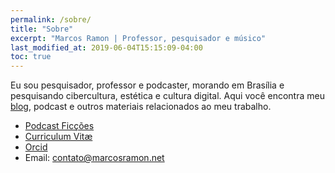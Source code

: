 ```yaml
---
permalink: /sobre/
title: "Sobre"
excerpt: "Marcos Ramon | Professor, pesquisador e músico"
last_modified_at: 2019-06-04T15:15:09-04:00
toc: true
---
```


Eu sou pesquisador, professor e podcaster, morando em Brasília e pesquisando cibercultura, estética e cultura digital. Aqui você encontra meu [blog](https://marcosramon.net/blog/), podcast e outros materiais relacionados ao meu trabalho. 
- [Podcast Ficções](https://marcosramon.net/ficcoes/)
- [Curriculum Vitæ](https://marcosramon.net/cv)
- [Orcid](https://orcid.org/0000-0002-8720-8706)
- Email: <a href="mailto:contato@marcosramon.net" target="_blank">contato@marcosramon.net</a>
